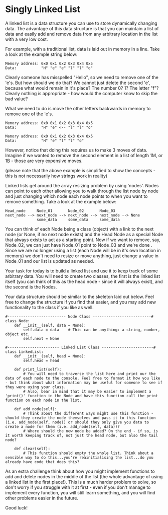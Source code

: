 # Singly Linked List
A linked list is a data structure you can use to store dynamically changing data. The advantage of this data structure is that you can maintain a list of data and easily add and remove data from any arbitrary location in the list with a very low cost.

For example, with a traditional list, data is laid out in memory in a line. Take a look at the example string below:
```
Memory address: 0x0 0x1 0x2 0x3 0x4 0x5
Data:           "H" "e" "e" "l" "l" "o"
```
Clearly someone has misspelled "Hello", so we need to remove one of the 'e's. But how should we do that? We cannot just delete the second 'e', because what would remain in it's place? The number 0? 1? The letter "f"? Clearly nothing is appropriate - how would the computer know to skip the bad value?

What we need to do is move the other letters backwards in memory to remove one of the 'e's.
```
Memory address: 0x0 0x1 0x2 0x3 0x4 0x5
Data:           "H" "e" <-- "l" "l" "o"

Memory address: 0x0 0x1 0x2 0x3 0x4 0x5
Data:           "H" "e" "l" "l" "o"
```
However, notice that doing this requires us to make 3 moves of data. Imagine if we wanted to remove the second element in a list of length 1M, or 1B - those are very expensive moves.

(please note that the above example is simplified to show the concepts - this is not necessarily how strings work in reality)

Linked lists get around the array resizing problem by using 'nodes'. Nodes can point to each other allowing you to walk through the list node by node and just changing which node each node points to when you want to remove something. Take a look at the example below:
```
Head_node     Node_01       Node_02       Node_03
next_node --> next_node --> next_node --> next_node --> None
              some_data     some_data     some_data
```
You can think of each Node being a class (object) with a link to the next node (or None, if no next node exists) and the Head Node as a special Node that always exists to act as a starting point. Now if we want to remove, say, Node_02, we can just have Node_01 point to Node_03 and we're done    . Since we are no longer using a list (each Node will be in it's own location in memory) we don't need to resize or move anything, just change a value in Node_01 and our list is updated as needed.

Your task for today is to build a linked list and use it to keep track of some arbitrary data. You will need to create two classes, the first is the linked list itself (you can think of this as the head node - since it will always exist), and the second is the Nodes.

Your data structure should be similar to the skeleton laid out below. Feel free to change the structure if you find that easier, and you may add new functionality to the class if you like as well.
```
#-------------------------- Node Class --------------------------#
class Node:
    def __init__(self, data = None):
        self.data = data    # This can be anything: a string, number, object etc.
        self.next = None

#----------------------- Linked List Class -----------------------#
class LinkedList:
    def __init__(self, head = None):
        self.head = head

    def print_list(self):
        # You will need to traverse the list here and print our the data of each node to the console. Feel free to format it how you like - but think about what information may be useful for someone to see if they were using your class.
        # Also, bear in mind that it may be easier to implement a 'print()' function in the Node and have this function call the print function on each node in the list.

    def add_node(self):
        # Think about the different ways might use this function - should they create the node themselves and pass it to this function (i.e. add_node(self, node)) or should they only give you data to create a node for them (i.e. add_node(self, data))?
        # Where should the new node be added? On the end - if so, is it worth keeping track of, not just the head node, but also the tail node?

    def clear(self):
        # This function should empty the whole list. Think about a sensible way to do this...you're reainitialising the list...do you already have code that does this?
```

As an extra challenge think about how you might implement functions to add and delete nodes in the middle of the list (the whole advantage of using a linked list in the first place!). This is a much harder problem to solve, so don't worry if you struggle with it at first - even if you don't manage to implement every function, you will still learn something, and you will find other problems easier in the future.

Good luck!